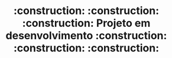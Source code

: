 <h1 align = "center">
  :construction: :construction: :construction: 
  Projeto em desenvolvimento 
  :construction: :construction: :construction: 
</h1>
